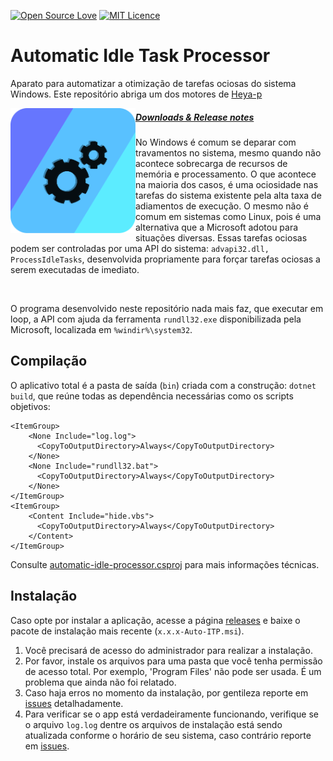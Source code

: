 [![Open Source Love](https://badges.frapsoft.com/os/v1/open-source.svg?v=103)](https://github.com/ellerbrock/open-source-badges/) [![MIT Licence](https://badges.frapsoft.com/os/mit/mit.png?v=103)](https://opensource.org/licenses/mit-license.php)

# Automatic Idle Task Processor
 Aparato para automatizar a otimização de tarefas ociosas do sistema Windows.
 Este repositório abriga um dos motores de [Heya-p](https://github.com/Heya-p)

<img src="./assets/Heya-p-Engine.png" align="left" width=200px>

##### **[Downloads & Release notes](https://github.com/mateusnssp/automatic-idle-task-processor/releases)**

No Windows é comum se deparar com travamentos no sistema, mesmo quando não acontece sobrecarga de recursos de memória e processamento. O que acontece na maioria dos casos, é uma ociosidade nas tarefas do sistema existente pela alta taxa de adiamentos de execução.
O mesmo não é comum em sistemas como Linux, pois é uma alternativa que a Microsoft adotou para situações diversas.
Essas tarefas ociosas podem ser controladas por uma API do sistema: `advapi32.dll, ProcessIdleTasks`, desenvolvida propriamente para forçar tarefas ociosas a serem executadas de imediato.

<br/>

O programa desenvolvido neste repositório nada mais faz, que executar em loop, a API com ajuda da ferramenta `rundll32.exe` disponibilizada pela Microsoft, localizada em `%windir%\system32`.

## Compilação

O aplicativo total é a pasta de saída (`bin`) criada com a construção: `dotnet build`, que reúne todas as dependência necessárias como os scripts objetivos:
```
<ItemGroup>
    <None Include="log.log">
      <CopyToOutputDirectory>Always</CopyToOutputDirectory>
    </None>
    <None Include="rundll32.bat">
      <CopyToOutputDirectory>Always</CopyToOutputDirectory>
    </None>
</ItemGroup>
<ItemGroup>
    <Content Include="hide.vbs">
      <CopyToOutputDirectory>Always</CopyToOutputDirectory>
    </Content>
</ItemGroup>
```

Consulte [automatic-idle-processor.csproj](./automatic-idle-task-processor/automatic-idle-task-processor.csproj) para mais informações técnicas.

## Instalação 

Caso opte por instalar a aplicação, acesse a página [releases](https://github.com/mateusnssp/automatic-idle-task-processor/releases/tag/v0.0.3) e baixe o pacote de instalação mais recente (`x.x.x-Auto-ITP.msi`).

1. Você precisará de acesso do administrador para realizar a instalação.
2. Por favor, instale os arquivos para uma pasta que você tenha permissão de acesso total. Por exemplo, 'Program Files' não pode ser usada. É um problema que ainda não foi relatado.
3. Caso haja erros no momento da instalação, por gentileza reporte em [issues](https://github.com/mateusnssp/automatic-idle-task-processor/issues) detalhadamente.
4. Para verificar se o app está verdadeiramente funcionando, verifique se o arquivo `log.log` dentre os arquivos de instalação está sendo atualizada conforme o horário de seu sistema, caso contrário reporte em [issues](https://github.com/mateusnssp/automatic-idle-task-processor/issues).
